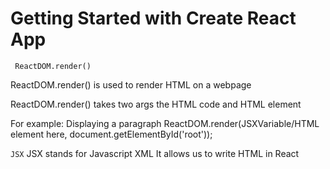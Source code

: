 # Getting Started with Create React App

` ReactDOM.render()`

ReactDOM.render() is used to render HTML on a webpage

ReactDOM.render() takes two args the HTML code and HTML element

For example: Displaying a paragraph
ReactDOM.render(JSXVariable/HTML element here, document.getElementById('root'));

`JSX`
JSX stands for Javascript XML
It allows us to write HTML in React
